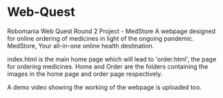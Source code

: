 # Web-Quest
Robomania Web Quest Round 2 Project - MedStore
A webpage designed for online ordering of medicines in light of the ongoing pandemic.
MedStore, Your all-in-one online health destination.

index.html is the main home page which will lead to 'order.html', the page for ordering medicines.
Home and Order are the folders containing the images in the home page and order page respectively.

A demo video showing the working of the webpage is uploaded too. 
